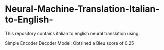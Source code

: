 # Neural-Machine-Translation-Italian-to-English-
 This repository contains italian to english neural translation using:
 
 
 Simple Encoder Decoder Model: Obtained a Bleu score of 0.25
